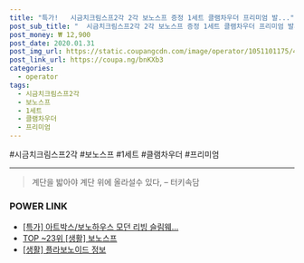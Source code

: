 ```yaml
--- 
title: "특가!   시금치크림스프2각 2각 보노스프 증정 1세트 클램차우더 프리미엄 발..." 
post_sub_title: "  시금치크림스프2각 2각 보노스프 증정 1세트 클램차우더 프리미엄 발사믹식초 콘포타주" 
post_money: ₩ 12,900 
post_date: 2020.01.31 
post_img_url: https://static.coupangcdn.com/image/operator/1051101175/4b42811c-420f-1bf6-b6c5-1673ba18caae.jpg 
post_link_url: https://coupa.ng/bnKXb3 
categories: 
  - operator 
tags: 
  - 시금치크림스프2각 
  - 보노스프 
  - 1세트 
  - 클램차우더 
  - 프리미엄 
--- 
```

  #시금치크림스프2각 #보노스프 #1세트 #클램차우더 #프리미엄 
<hr> 

> 계단을 밟아야 계단 위에 올라설수 있다, – 터키속담 


### POWER LINK

* <a href="https://blog.naver.com/sakai111/221789062419" target="_blank">[특가] 아트박스/보노하우스 모던 리빙 슬림웨...</a>
* <a href="https://blog.naver.com/an0733/221790897210" target="_blank"> TOP ~23위 [생활] 보노스프</a>
* <a href="https://blog.naver.com/santokki14/221764551277" target="_blank"> [생활] 플라보노이드 정보 </a>
